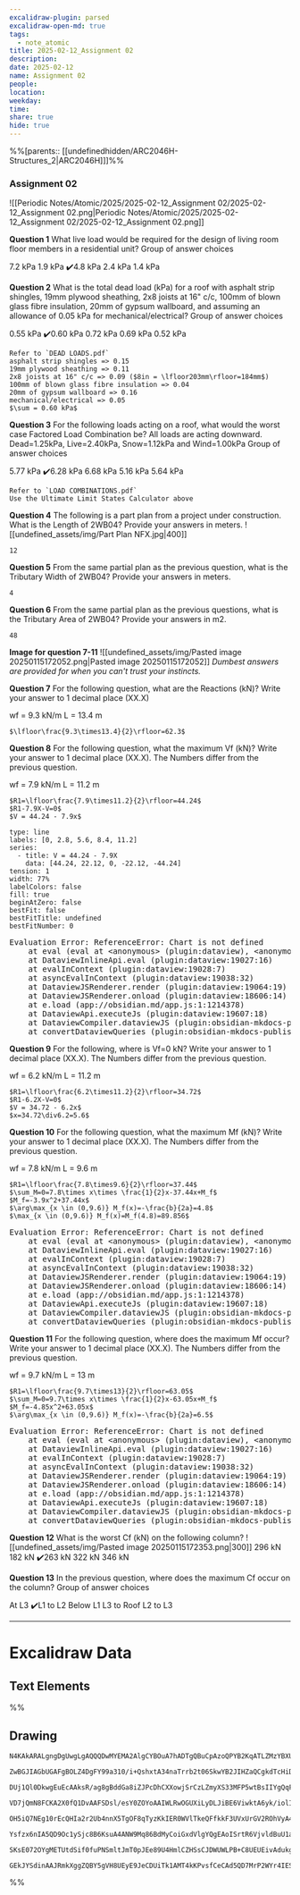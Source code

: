 ```yaml
---
excalidraw-plugin: parsed
excalidraw-open-md: true
tags:
  - note_atomic
title: 2025-02-12_Assignment 02
description: 
date: 2025-02-12
name: Assignment 02
people: 
location: 
weekday: 
time: 
share: true
hide: true
---
```

%%[parents:: [[undefinedhidden/ARC2046H-Structures_2|ARC2046H]]]%%
### Assignment 02

![[Periodic Notes/Atomic/2025/2025-02-12_Assignment 02/2025-02-12_Assignment 02.png|Periodic Notes/Atomic/2025/2025-02-12_Assignment 02/2025-02-12_Assignment 02.png]]

**Question 1**
What live load would be required for the design of living room floor members in a residential unit?
Group of answer choices

7.2 kPa
1.9 kPa
✔️4.8 kPa
2.4 kPa
1.4 kPa

**Question 2**
What is the total dead load (kPa) for a roof with asphalt strip shingles, 19mm plywood sheathing, 2x8 joists at 16" c/c, 100mm of blown glass fibre insulation, 20mm of gypsum wallboard, and assuming an allowance of 0.05 kPa for mechanical/electrical?
Group of answer choices

0.55 kPa
✔️0.60 kPa
0.72 kPa
0.69 kPa
0.52 kPa

	Refer to `DEAD LOADS.pdf`
	asphalt strip shingles => 0.15
	19mm plywood sheathing => 0.11
	2x8 joists at 16" c/c => 0.09 ($8in = \lfloor203mm\rfloor=184mm$)
	100mm of blown glass fibre insulation => 0.04
	20mm of gypsum wallboard => 0.16
	mechanical/electrical => 0.05
	$\sum = 0.60 kPa$

**Question 3**
For the following loads acting on a roof, what would the worst case Factored Load Combination be? All loads are acting downward. Dead=1.25kPa, Live=2.40kPa, Snow=1.12kPa and Wind=1.00kPa
Group of answer choices

5.77 kPa
✔️6.28 kPa
6.68 kPa
5.16 kPa
5.64 kPa

	Refer to `LOAD COMBINATIONS.pdf`
	Use the Ultimate Limit States Calculator above

**Question 4**
The following is a part plan from a project under construction. What is the Length of 2WB04?
Provide your answers in meters.
![[undefined_assets/img/Part Plan NFX.jpg|400]]

	12

**Question 5**
From the same partial plan as the previous question, what is the Tributary Width of 2WB04?
Provide your answers in meters.

	4

**Question 6**
From the same partial plan as the previous questions, what is the Tributary Area of 2WB04?
Provide your answers in m2.

	48

**Image for question 7-11**
![[undefined_assets/img/Pasted image 20250115172052.png|Pasted image 20250115172052]]
*Dumbest answers are provided for when you can't trust your instincts.*

**Question 7**
For the following question, what are the Reactions (kN)?
Write your answer to 1 decimal place (XX.X)

wf = 9.3 kN/m
L = 13.4 m

	$\lfloor\frac{9.3\times13.4}{2}\rfloor=62.3$

**Question 8**
For the following question, what the maximum Vf (kN)?
Write your answer to 1 decimal place (XX.X). The Numbers differ from the previous question.

wf = 7.9 kN/m
L = 11.2 m

	$R1=\lfloor\frac{7.9\times11.2}{2}\rfloor=44.24$
	$R1-7.9X-V=0$
	$V = 44.24 - 7.9x$
```chart
type: line
labels: [0, 2.8, 5.6, 8.4, 11.2]
series:
  - title: V = 44.24 - 7.9X
    data: [44.24, 22.12, 0, -22.12, -44.24]
tension: 1
width: 77%
labelColors: false
fill: true
beginAtZero: false
bestFit: false
bestFitTitle: undefined
bestFitNumber: 0
```
<pre class="dataview dataview-error">Evaluation Error: ReferenceError: Chart is not defined
    at eval (eval at &lt;anonymous&gt; (plugin:dataview), &lt;anonymous&gt;:18:1)
    at DataviewInlineApi.eval (plugin:dataview:19027:16)
    at evalInContext (plugin:dataview:19028:7)
    at asyncEvalInContext (plugin:dataview:19038:32)
    at DataviewJSRenderer.render (plugin:dataview:19064:19)
    at DataviewJSRenderer.onload (plugin:dataview:18606:14)
    at e.load (app://obsidian.md/app.js:1:1214378)
    at DataviewApi.executeJs (plugin:dataview:19607:18)
    at DataviewCompiler.dataviewJS (plugin:obsidian-mkdocs-publisher:37:47968)
    at convertDataviewQueries (plugin:obsidian-mkdocs-publisher:40:1349)</pre>

**Question 9**
For the following, where is Vf=0 kN?
Write your answer to 1 decimal place (XX.X). The Numbers differ from the previous question.

wf = 6.2 kN/m
L = 11.2 m

	$R1=\lfloor\frac{6.2\times11.2}{2}\rfloor=34.72$
	$R1-6.2X-V=0$
	$V = 34.72 - 6.2x$
	$x=34.72\div6.2=5.6$

**Question 10**
For the following question, what the maximum Mf (kN)?
Write your answer to 1 decimal place (XX.X). The Numbers differ from the previous question.

wf = 7.8 kN/m
L = 9.6 m

	$R1=\lfloor\frac{7.8\times9.6}{2}\rfloor=37.44$
	$\sum_M=0=7.8\times x\times \frac{1}{2}x-37.44x+M_f$
	$M_f=-3.9x^2+37.44x$
	$\arg\max_{x \in (0,9.6)} M_f(x)=-\frac{b}{2a}=4.8$
	$\max_{x \in (0,9.6)} M_f(x)=M_f(4.8)=89.856$
<pre class="dataview dataview-error">Evaluation Error: ReferenceError: Chart is not defined
    at eval (eval at &lt;anonymous&gt; (plugin:dataview), &lt;anonymous&gt;:18:1)
    at DataviewInlineApi.eval (plugin:dataview:19027:16)
    at evalInContext (plugin:dataview:19028:7)
    at asyncEvalInContext (plugin:dataview:19038:32)
    at DataviewJSRenderer.render (plugin:dataview:19064:19)
    at DataviewJSRenderer.onload (plugin:dataview:18606:14)
    at e.load (app://obsidian.md/app.js:1:1214378)
    at DataviewApi.executeJs (plugin:dataview:19607:18)
    at DataviewCompiler.dataviewJS (plugin:obsidian-mkdocs-publisher:37:47968)
    at convertDataviewQueries (plugin:obsidian-mkdocs-publisher:40:1349)</pre>

**Question 11**
For the following question, where does the maximum Mf occur?
Write your answer to 1 decimal place (XX.X). The Numbers differ from the previous question.

wf = 9.7 kN/m
L = 13 m

	$R1=\lfloor\frac{9.7\times13}{2}\rfloor=63.05$
	$\sum_M=0=9.7\times x\times \frac{1}{2}x-63.05x+M_f$
	$M_f=-4.85x^2+63.05x$
	$\arg\max_{x \in (0,9.6)} M_f(x)=-\frac{b}{2a}=6.5$
<pre class="dataview dataview-error">Evaluation Error: ReferenceError: Chart is not defined
    at eval (eval at &lt;anonymous&gt; (plugin:dataview), &lt;anonymous&gt;:18:1)
    at DataviewInlineApi.eval (plugin:dataview:19027:16)
    at evalInContext (plugin:dataview:19028:7)
    at asyncEvalInContext (plugin:dataview:19038:32)
    at DataviewJSRenderer.render (plugin:dataview:19064:19)
    at DataviewJSRenderer.onload (plugin:dataview:18606:14)
    at e.load (app://obsidian.md/app.js:1:1214378)
    at DataviewApi.executeJs (plugin:dataview:19607:18)
    at DataviewCompiler.dataviewJS (plugin:obsidian-mkdocs-publisher:37:47968)
    at convertDataviewQueries (plugin:obsidian-mkdocs-publisher:40:1349)</pre>

**Question 12**
What is the worst Cf (kN) on the following column?
![[undefined_assets/img/Pasted image 20250115172353.png|300]]
296 kN
182 kN
✔️263 kN
322 kN
346 kN

**Question 13**
In the previous question, where does the maximum Cf occur on the column?
Group of answer choices

At L3
✔️L1 to L2
Below L1
L3 to Roof
L2 to L3

---

# Excalidraw Data

## Text Elements
%%
## Drawing
```compressed-json
N4KAkARALgngDgUwgLgAQQQDwMYEMA2AlgCYBOuA7hADTgQBuCpAzoQPYB2KqATLZMzYBXUtiRoIACyhQ4zZAHoFAc0JRJQgEYA6bGwC2CgF7N6hbEcK4OCtptbErHALRY8RMpWdx8Q1TdIEfARcZgRmBShcZQUebQA2bQAOGjoghH0EDihmbgBtcDBQMBKIEm4IAHlneIBFSoBHAGsGgGEAVQaAKwARdopNAGZamDYYVJLIWEQK3FJSNip+Usxu

ZwBGJIAGbUGAFgBOLZ4DgFY99a310/i+QshxtA34naTrrb2t06SkwYB2JIHZaQCgkdTcHiDQYJA57H6nHinQZHW6nYFSBCEZTSbgHRJ/eJ7HhJHik+I3RHo6zKYLcLbo5hQBZNBCtNj4NikCoAYnWCD5fImpU0uGwTWUCyEHGIbI5XIkTOszDgcyyUCFkAAZoR8PgAMqwWkSQQeDUQRnMhAAdTBkghDKZbBZBpgRvQJvK6Ml2I44VyaHp9wgbBV2

DUj1Ql0DkwgEuEcAAksR/ag8gBddGa8iZJPcDhCXXowjSrCzLZmyXS33MFP5wtBsIIYgQqF7eLrSHrdGMFjsLhoE7dpisTgAOU4Ym4f2Rg1Jg3WQKDhGYPXSUCb3CZQgQ6M0wmlAFFgplsrWC/h0UI4MRcOvm2h1tO24N4Qdrnt0UQOE08+fP2wxQ3NBNQIMJ0TgNhixyfJ7jAApJhKaMEK2WCM1g+CEMhaF4lheFEWRLZUWBEo8W0AkiRJMkKVO

VD7jQmN8FCKA2X0fQ1DvAAFSDsl/esY0ZOYoAAIWLRwOGUXiLyDLJiBE6ViwktA6yk/iolIKAAEF5kWSQQnvVBlPRGStIWChdNwfSIDmUyzSCPcKCA1AQPwMJCgAX2WYpSnKCQDySABpehSEGABxAAtJIABUwogzUtmwABNVp6AS/yzWmcR0ECbAonE2l0VWJ4eC+bQjlhc59lOP4tnnO4YwjZxZwOGF2z+NseGuEkavRUFiHBNBBiubQeD2ac/n

OH5iQ7NEg10rEcQHIa2r2Ub4nnX5TgOF8qTyzKkIER0WVlTkeQFfkkF3UVxUrGV2ROhVyA4ZVVR4zMdX1Q1MvNdlPQbQ7rVte0/stF03W+00vWEH0/TpdEQ1FcNuCjdE4yvJMU3TTNswQXMlL/JcS0K9BcHWCt92Iaszz40pG309ZrjxS5ARmmMexHfteCSIdezHCdMuKl5TmOGquyXFc10crcdyDPcpWII8MjVKmVNKK8bzvJGnzWn4kj2QY1s/

Ysfzx6nIA5QD9Oc1ySjc8B6KsuA4ANW9Mq86BdMyCoiGxdVlgYQgEAoISrtR6VjvldBuU1aOY6FCBsBEQJsgTdd9ANS1w9O87BT9hP5jVFOMmDsVQ9uuUKkVJ6VST33CnjxOC9TgAxd7Qa+j1m1zhvk9T9OnQBvq7QHLv857jI++dT6Kg7uO85rwv9AAJShyRKdhuu58bjJKlDRGHy2JD69HqAF6bzgoCb3A2PwCMuY37uT+b8+9UIIx+cPzex/0

SKsE072OYgMETUtdSif0fuPNSmltJmT0pJEe89U4HmlCZHSsCJDWUWLPB+C8UEUEivAdukg5hwDjswbACxdQAA1uCEiSNoQi1V1jxBeNcIidcyEUPwAlGhj5kja0GjcQkhE6qQCMGwAw3AvKQHoAQbcSN3LwK3kvcma9jRENICQv2EoSAvzfhCQ+2jiAGgQCQtALNICGIALJsGIAgJBuBNDBEtqBaWpRDGZzQFIiAQl2SWVIMoEUAAKDqfxqC8Ef

GEkJYSdinAAJRmkXggZQBY5gVH8UEyE9JeCDUiTk1AMT4kKPvsfCeCAd5QD7MrP2WYr4IESSWUgClJHSQ4A4pxm5SDbnRNgIgpjUBS3RK0z2aABlBmEFAL8mUpZFNKHYLoCAcrMD1K0uA1jbH2McY5K2rjICigqYwSK4j8DNJjBlae6Qcp9jNAnRkBh8EzBNirM2AEWTOJcjss2TENKXIOUcyS7lwAeToNqYIKZgC2zckAA=
```
%%